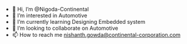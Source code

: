 - 👋 Hi, I’m @Nigoda-Continental
- 👀 I’m interested in Automotive
- 🌱 I’m currently learning Designing Embedded system
- 💞️ I’m looking to collaborate on Automotive 
- 📫 How to reach me nishanth.gowda@continental-corporation.com

<!---
Nigoda-Continental/Nigoda-Continental is a ✨ special ✨ repository because its `README.md` (this file) appears on your GitHub profile.
You can click the Preview link to take a look at your changes.
--->
